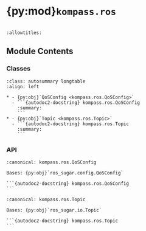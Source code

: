 # {py:mod}`kompass.ros`

```{py:module} kompass.ros
```

```{autodoc2-docstring} kompass.ros
:allowtitles:
```

## Module Contents

### Classes

````{list-table}
:class: autosummary longtable
:align: left

* - {py:obj}`QoSConfig <kompass.ros.QoSConfig>`
  - ```{autodoc2-docstring} kompass.ros.QoSConfig
    :summary:
    ```
* - {py:obj}`Topic <kompass.ros.Topic>`
  - ```{autodoc2-docstring} kompass.ros.Topic
    :summary:
    ```
````

### API

````{py:class} QoSConfig
:canonical: kompass.ros.QoSConfig

Bases: {py:obj}`ros_sugar.config.QoSConfig`

```{autodoc2-docstring} kompass.ros.QoSConfig
```

````

````{py:class} Topic
:canonical: kompass.ros.Topic

Bases: {py:obj}`ros_sugar.io.Topic`

```{autodoc2-docstring} kompass.ros.Topic
```

````
